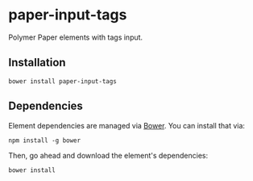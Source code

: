 # paper-input-tags

Polymer Paper elements with tags input. 

## Installation

	bower install paper-input-tags

## Dependencies

Element dependencies are managed via [Bower](http://bower.io/). You can
install that via:

    npm install -g bower

Then, go ahead and download the element's dependencies:

    bower install
